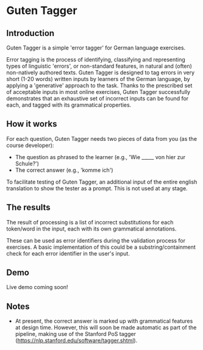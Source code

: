 # Guten Tagger
## Introduction ##
Guten Tagger is a simple 'error tagger' for German language exercises.

Error tagging is the process of identifying, classifying and representing types of linguistic 'errors', or non-standard features, in natural and (often) non-natively authored texts. Guten Tagger is designed to tag errors in very short (1-20 words) written inputs by learners of the German language, by applying a 'generative' approach to the task. Thanks to the prescribed set of acceptable inputs in most online exercises, Guten Tagger successfully demonstrates that an exhaustive set of incorrect inputs can be found for each, and tagged with its grammatical properties.

## How it works ##
For each question, Guten Tagger needs two pieces of data from you (as the course developer):

* The question as phrased to the learner (e.g., 'Wie _____ von hier zur Schule?')
* The correct answer (e.g., 'komme ich')

To facilitate testing of Guten Tagger, an additional input of the entire english translation to show the tester as a prompt. This is not used at any stage.

## The results ##
The result of processing is a list of incorrect substitutions for each token/word in the input, each with its own grammatical annotations.

These can be used as error identifiers during the validation process for exercises. A basic implementation of this could be a substring/containment check for each error identifier in the user's input.

## Demo ##
Live demo coming soon!

## Notes ##
* At present, the correct answer is marked up with grammatical features at design time. However, this will soon be made automatic as part of the pipeline, making use of the Stanford PoS tagger (https://nlp.stanford.edu/software/tagger.shtml).